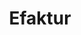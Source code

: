 ---
id: 100
title: Efaktur
linkurl: https://kutt.it/qQEFQt
fitur : lainlain
createdTime : 12/01/2020
modifiedTime : 12/01/2020
topik: e-Faktur
color: ffd33d
img: efaktur.png
---